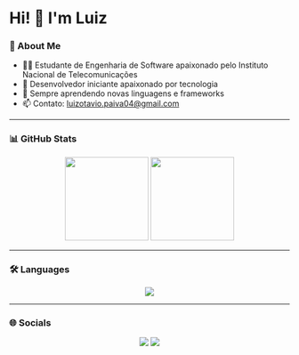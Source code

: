 # Hi! 👋 I'm Luiz

### 🚀 About Me
- 👨‍💻 Estudante de Engenharia de Software apaixonado pelo Instituto Nacional de Telecomunicações
- 🤖 Desenvolvedor iniciante apaixonado por tecnologia 
- 🌱 Sempre aprendendo novas linguagens e frameworks 
- 📫 Contato: [luizotavio.paiva04@gmail.com](mailto:luizotavio.paiva04@gmail.com)

---

### 📊 GitHub Stats
<div align="center">
  <img src="https://github-readme-stats.vercel.app/api?username=luizOtpaiva&show_icons=true&theme=radical" height="150"/>
  <img src="https://github-readme-stats.vercel.app/api/top-langs/?username=luizOtpaiva&layout=compact&theme=radical" height="150"/>
</div>

---

### 🛠️ Languages
<p align="center">
  <img src="https://skillicons.dev/icons?i=python,java,cpp,mysql,git,github" />
</p>

---

### 🌐 Socials
<p align="center">
  <a href="https://www.linkedin.com/in/luiz-ot%C3%A1vio-ribeiro-de-paiva/"><img src="https://img.shields.io/badge/LinkedIn-0A66C2?style=for-the-badge&logo=linkedin&logoColor=white"/></a>
   <a href="https://www.instagram.com/luizotavio1___/"><img src="https://img.shields.io/badge/Instagram-E4405F?style=for-the-badge&logo=instagram&logoColor=white"/></a>
</p>
